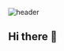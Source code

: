 ![header](https://capsule-render.vercel.app/api?type=waving&color=timeGradient&text=Welcome%20to%%20GitHub%20👋&animation=twinkling&fontSize=35&fontAlignY=40&fontAlign=70&height=250)

## Hi there 👋

<!--
**DUKE506/DUKE506** is a ✨ _special_ ✨ repository because its `README.md` (this file) appears on your GitHub profile.

Here are some ideas to get you started:

- 🔭 I’m currently working on ...
- 🌱 I’m currently learning ...
- 👯 I’m looking to collaborate on ...
- 🤔 I’m looking for help with ...
- 💬 Ask me about ...
- 📫 How to reach me: ...
- 😄 Pronouns: ...
- ⚡ Fun fact: ...
-->
